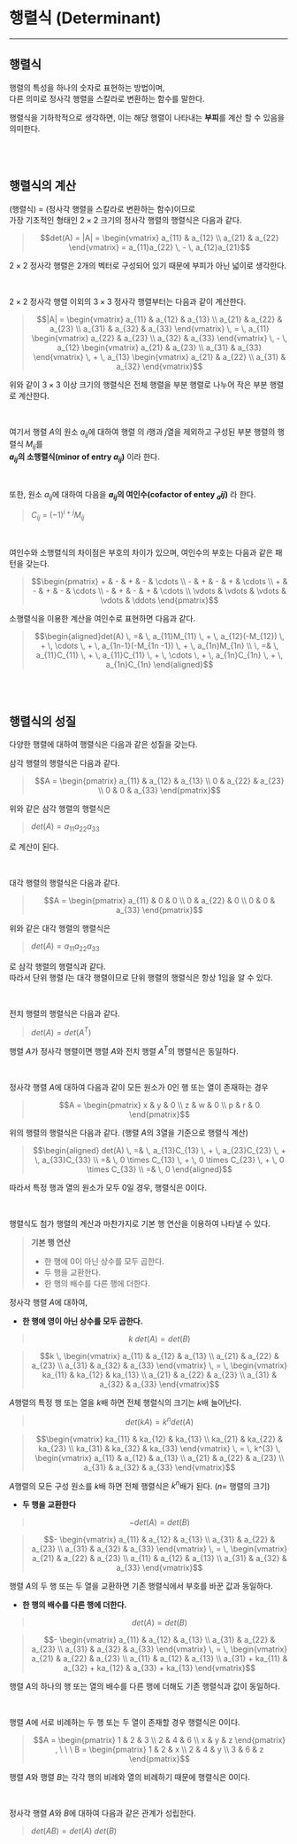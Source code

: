 # **행렬식 (Determinant)**

---

## **행렬식**
행렬의 특성을 하나의 숫자로 표현하는 방법이며,  
다른 의미로 정사각 행렬을 스칼라로 변환하는 함수를 말한다.

행렬식을 기하학적으로 생각하면, 이는 해당 행렬이 나타내는 **부피**를 계산 할 수 있음을 의미한다.

<br><br>

## **행렬식의 계산**

(행렬식) $=$ (정사각 행렬을 스칼라로 변환하는 함수)이므로  
가장 기초적인 형태인 $2 \times 2$ 크기의 정사각 행렬의 행렬식은 다음과 같다.
> ```math
> det(A) = |A| =
> \begin{vmatrix} a_{11} & a_{12} \\ a_{21} & a_{22} \end{vmatrix}
> = a_{11}a_{22} \, - \, a_{12}a_{21}
> ```

$2 \times 2$ 정사각 행렬은 2개의 벡터로 구성되어 있기 때문에 부피가 아닌 넓이로 생각한다.  

<br>

$2 \times 2$ 정사각 행렬 이외의 $3 \times 3$ 정사각 행렬부터는 다음과 같이 계산한다.
> ```math
> |A| =
> \begin{vmatrix}
> a_{11} & a_{12} & a_{13} \\
> a_{21} & a_{22} & a_{23} \\
> a_{31} & a_{32} & a_{33}
> \end{vmatrix}
> \, = \, a_{11}
> \begin{vmatrix}
> a_{22} & a_{23} \\
> a_{32} & a_{33}
> \end{vmatrix}
> \, - \, a_{12}
> \begin{vmatrix}
> a_{21} & a_{23} \\
> a_{31} & a_{33}
> \end{vmatrix}
> \, + \, a_{13}
> \begin{vmatrix}
> a_{21} & a_{22} \\
> a_{31} & a_{32}
> \end{vmatrix}
>```

위와 같이 $3 \times 3$ 이상 크기의 행렬식은 전체 행렬을 부분 행렬로 나누어 작은 부분 행렬로 계산한다.

<br>

여기서 행렬 $A$의 원소 $a_{ij}$에 대하여 행렬 의 $i$행과 $j$열을 제외하고 구성된 부분 행렬의 행렬식 $M_{ij}$를  
**$a_{ij}$의 소행렬식(minor of entry $a_{ij}$)** 이라 한다.

<br>

또한, 원소 $a_{ij}$에 대하여 다음을  **$a_{ij}$의 여인수(cofactor of entey $_a{ij}$)** 라 한다.
> $C_{ij} \ = \ (-1)^{i + j}M_{ij}$

<br>

여인수와 소행렬식의 차이점은 부호의 차이가 있으며, 여인수의 부호는 다음과 같은 패턴을 갖는다.
> ```math
> \begin{pmatrix}
> + & - & + & - & \cdots \\
> - & + & - & + & \cdots \\
> + & - & + & - & \cdots \\
> - & + & - & + & \cdots \\
> \vdots & \vdots & \vdots & \vdots & \ddots
> \end{pmatrix}
>```

소행렬식을 이용한 계산을 여인수로 표현하면 다음과 같다.
> ```math
>\begin{aligned}det(A) \, =& \, a_{11}M_{11} \, + \, a_{12}(-M_{12}) \, + \,  \cdots \, + \,
> a_{1n-1}(-M_{1n -1}) \, + \, a_{1n}M_{1n} \\
> \, =& \, a_{11}C_{11} \, + \, a_{11}C_{11} \, + \, \cdots \, + \,
> a_{1n}C_{1n} \, + \, a_{1n}C_{1n} \end{aligned}
> ```

<br><br>

## **행렬식의 성질**

다양한 행렬에 대하여 행렬식은 다음과 같은 성질을 갖는다.

삼각 행렬의 행렬식은 다음과 같다.
> ```math
> A = 
> \begin{pmatrix}
> a_{11} & a_{12} & a_{13} \\
> 0 & a_{22} & a_{23} \\
> 0 & 0 & a_{33}
> \end{pmatrix}
> ```

위와 같은 삼각 행렬의 행렬식은

> $det(A) = a_{11}a_{22}a_{33}$

로 계산이 된다.

<br>

대각 행렬의 행렬식은 다음과 같다.
> ```math
> A = 
> \begin{pmatrix}
> a_{11} & 0 & 0 \\
> 0 & a_{22} & 0 \\
> 0 & 0 & a_{33}
> \end{pmatrix}
> ```

위와 같은 대각 행렬의 행렬식은

> $det(A) = a_{11}a_{22}a_{33}$

로 삼각 행렬의 행렬식과 같다.  
따라서 단위 행렬 $I$는 대각 행렬이므로 단위 행렬의 행렬식은 항상 1임을 알 수 있다.

<br>

전치 행렬의 행렬식은 다음과 같다.

> $det(A) = det(A^T)$

행렬 $A$가 정사각 행렬이면 행렬 $A$와 전치 행렬 $A^T$의 행렬식은 동일하다.

<br>

정사각 행렬 $A$에 대하여 다음과 같이 모든 원소가 0인 행 또는 열이 존재하는 경우
> ```math
> A = 
> \begin{pmatrix}
> x & y & 0 \\
> z & w & 0 \\
> p & r & 0
> \end{pmatrix}
> ```

위의 행렬의 행렬식은 다음과 같다. (행렬 $A$의 3열을 기준으로 행렬식 계산)
> ```math
> \begin{aligned} det(A) \, =& \, a_{13}C_{13} \, + \, a_{23}C_{23} \, + \, a_{33}C_{33} \\
> =& \, 0 \times C_{13} \, + \, 0 \times C_{23} \, + \, 0 \times C_{33} \\
> =& \, 0 \end{aligned}
> ```

따라서 특정 행과 열의 원소가 모두 0일 경우, 행렬식은 0이다.

<br>

행렬식도 첨가 행렬의 계산과 마찬가지로 기본 행 연산을 이용하여 나타낼 수 있다.
> **기본 행 연산**
> - 한 행에 0이 아닌 상수를 모두 곱한다.
> - 두 행을 교환한다.
> - 한 행의 배수를 다른 행에 더한다.


정사각 행렬  $A$에 대하여,

 - **한 행에 영이 아닌 상수를 모두 곱한다.**

> $$ k \ det(A) = det(B)$$

> ```math
> k \,
> \begin{vmatrix}
> a_{11} & a_{12} & a_{13} \\
> a_{21} & a_{22} & a_{23} \\
> a_{31} & a_{32} & a_{33}
> \end{vmatrix}
> \, = \,
> \begin{vmatrix}
> ka_{11} & ka_{12} & ka_{13} \\
> a_{21} & a_{22} & a_{23} \\
> a_{31} & a_{32} & a_{33}
> \end{vmatrix}
> ```

$A$행렬의 특정 행 또는 열을 $k$배 하면 전체 행렬식의 크기는 $k$배 늘어난다.


> $$det(kA) = k^n det(A)$$

> ```math
> \begin{vmatrix}
> ka_{11} & ka_{12} & ka_{13} \\
> ka_{21} & ka_{22} & ka_{23} \\
> ka_{31} & ka_{32} & ka_{33}
> \end{vmatrix}
> \, = \,
> k^{3} \,
> \begin{vmatrix}
> a_{11} & a_{12} & a_{13} \\
> a_{21} & a_{22} & a_{23} \\
> a_{31} & a_{32} & a_{33}
> \end{vmatrix}
> ```

$A$행렬의 모든 구성 원소를 $k$배 하면 전체 행렬식은 $k^n$배가 된다. ($n =$ 행렬의 크기)

 - **두 행을 교환한다**

> $$-det(A) = det(B)$$

> ```math
> -
> \begin{vmatrix}
> a_{11} & a_{12} & a_{13} \\
> a_{31} & a_{22} & a_{23} \\
> a_{31} & a_{32} & a_{33}
> \end{vmatrix}
> \, = \,
> \begin{vmatrix}
> a_{21} & a_{22} & a_{23} \\
> a_{11} & a_{12} & a_{13} \\
> a_{31} & a_{32} & a_{33}
> \end{vmatrix}
> ```

행렬 $A$의 두 행 또는 두 열을 교환하면 기존 행렬식에서 부호를 바꾼 값과 동일하다.

 - **한 행의 배수를 다른 행에 더한다.**

> $$det(A) = det(B)$$

> ```math
> -
> \begin{vmatrix}
> a_{11} & a_{12} & a_{13} \\
> a_{31} & a_{22} & a_{23} \\
> a_{31} & a_{32} & a_{33}
> \end{vmatrix}
> \, = \,
> \begin{vmatrix}
> a_{21} & a_{22} & a_{23} \\
> a_{11} & a_{12} & a_{13} \\
> a_{31} + ka_{11} & a_{32} + ka_{12} & a_{33} + ka_{13}
> \end{vmatrix}
> ```

행렬 $A$의 하나의 행 또는 열의 배수를 다른 행에 더해도 기존 행렬식과 값이 동일하다.

<br>

행렬 $A$에 서로 비례하는 두 행 또는 두 열이 존재할 경우 행렬식은 0이다.

> ```math
> A = 
> \begin{pmatrix}
> 1 & 2 & 3 \\
> 2 & 4 & 6 \\
> x & y & z
> \end{pmatrix}
> , \ \ \
> B = 
> \begin{pmatrix}
> 1 & 2 & x \\
> 2 & 4 & y \\
> 3 & 6 & z
> \end{pmatrix}
> ```

행렬 $A$와 행렬 $B$는 각각 행의 비례와 열의 비례하기 때문에 행렬식은 0이다.

<br>

정사각 행렬 $A$와 $B$에 대하여 다음과 같은 관계가 성립한다.
> $det(AB) = det(A) \ det(B)$